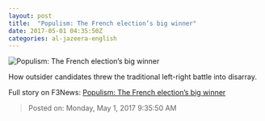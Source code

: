 ```yaml
---
layout: post
title:  "Populism: The French election’s big winner"
date: 2017-05-01 04:35:50Z
categories: al-jazeera-english
---
```


![Populism: The French election’s big winner](http://www.aljazeera.com/mritems/Images/2017/4/30/99c35c1a917c4197a23efeb8ca95c62d_18.jpg)

How outsider candidates threw the traditional left-right battle into disarray.


Full story on F3News: [Populism: The French election’s big winner](http://www.f3nws.com/n/eS3HJC)

> Posted on: Monday, May 1, 2017 9:35:50 AM
